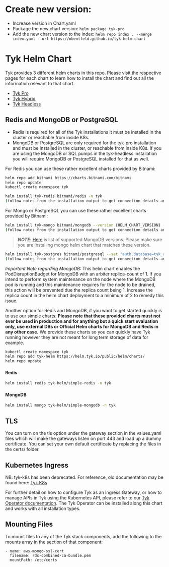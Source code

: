 # Create new version:
- Increase version in Chart.yaml
- Package the new chart version: `helm package tyk-pro`
- Add the new chart version to the index: `helm repo index . --merge index.yaml --url https://nbentfeld.github.io/tyk-helm-chart`

# Tyk Helm Chart
Tyk provides 3 different helm charts in this repo. Please visit the respective pages for each chart to learn how to install the chart and find out all the information relevant to that chart.  
- [Tyk Pro](https://github.com/TykTechnologies/tyk-helm-chart/tree/master/tyk-pro)
- [Tyk Hybrid](https://github.com/TykTechnologies/tyk-helm-chart/tree/master/tyk-hybrid)
- [Tyk Headless](https://github.com/TykTechnologies/tyk-helm-chart/tree/master/tyk-headless)

## Redis and MongoDB or PostgreSQL
- Redis is required for all of the Tyk installations it must be installed in the cluster or reachable from inside K8s.
- MongoDB or PostgreSQL are only required for the tyk-pro installation and must be installed in the cluster, or reachable from inside K8s. If you are using the MongoDB or SQL pumps in the tyk-headless installation you will require MongoDB or PostgreSQL installed for that as well.

For Redis you can use these rather excellent charts provided by Bitnami:
```bash
helm repo add bitnami https://charts.bitnami.com/bitnami
helm repo update
kubectl create namespace tyk

helm install tyk-redis bitnami/redis -n tyk
(follow notes from the installation output to get connection details and update them in `values.yaml` file)
```

For Mongo or PostgreSQL you can use these rather excellent charts provided by Bitnami:
```bash
helm install tyk-mongo bitnami/mongodb --version {HELM_CHART_VERSION} --set "replicaSet.enabled=true" -n tyk
(follow notes from the installation output to get connection details and update them in `values.yaml` file)
```

>**_NOTE_**: [Here](https://tyk.io/docs/planning-for-production/database-settings/) is list of supported MongoDB versions. Please make sure you are installing mongo helm chart that matches these version.

```bash
helm install tyk-postgres bitnami/postgresql --set "auth.database=tyk_analytics" -n tyk
(follow notes from the installation output to get connection details and update them in `values.yaml` file)
```

*Important Note regarding MongoDB:* This helm chart enables the PodDisruptionBudget for MongoDB with an arbiter replica-count of 1.  If you intend to perform system maintenance on the node where the MongoDB pod is running and this maintenance requires for the node to be drained, this action will be prevented due the replica count being 1.  Increase the replica count in the helm chart deployment to a minimum of 2 to remedy this issue.

Another option for Redis and MongoDB, if you want to get started quickly is to use our simple charts. **Please note that these provided charts must not ever be used in production and for anything but a quick start evaluation only, use external DBs or Official Helm charts for MongoDB and Redis in any other case.**
We provide these charts so you can quickly have Tyk running however they are not meant for long term storage of data for example.

```bash
kubectl create namespace tyk
helm repo add tyk-helm https://helm.tyk.io/public/helm/charts/
helm repo update
```

#### Redis

```bash
helm install redis tyk-helm/simple-redis -n tyk
```

#### MongoDB
```bash
helm install mongo tyk-helm/simple-mongodb -n tyk
```

## TLS
You can turn on the tls option under the gateway section in the values.yaml files which will make the gateways listen on port 443 and load up a dummy certificate. You can set your own default certificate by replacing the files in the certs/ folder.

## Kubernetes Ingress
NB: tyk-k8s has been deprecated. For reference, old documentation may be found here: [Tyk K8s](https://github.com/TykTechnologies/tyk-k8s)

For further detail on how to configure Tyk as an Ingress Gateway, or how to manage APIs in Tyk using the Kubernetes API, please refer to our [Tyk Operator documentation](https://tyk.io/docs/tyk-operator/). The Tyk Operator can be installed along this chart and works with all installation types.

## Mounting Files
To mount files to any of the Tyk stack components, add the following to the mounts array in the section of that component:

    - name: aws-mongo-ssl-cert
      filename: rds-combined-ca-bundle.pem
      mountPath: /etc/certs
